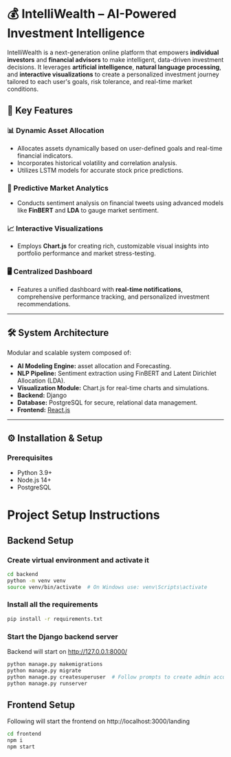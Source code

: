 # 💰 IntelliWealth – AI-Powered Investment Intelligence

IntelliWealth is a next-generation online platform that empowers **individual investors** and **financial advisors** to make intelligent, data-driven investment decisions. It leverages **artificial intelligence**, **natural language processing**, and **interactive visualizations** to create a personalized investment journey tailored to each user's goals, risk tolerance, and real-time market conditions.


## 🚀 Key Features

### 📊 Dynamic Asset Allocation
- Allocates assets dynamically based on user-defined goals and real-time financial indicators.
- Incorporates historical volatility and correlation analysis.
- Utilizes LSTM models for accurate stock price predictions.

### 🔮 Predictive Market Analytics
- Conducts sentiment analysis on financial tweets using advanced models like **FinBERT** and **LDA** to gauge market sentiment.

### 📈 Interactive Visualizations
- Employs **Chart.js** for creating rich, customizable visual insights into portfolio performance and market stress-testing.

### 🖥️ Centralized Dashboard
- Features a unified dashboard with **real-time notifications**, comprehensive performance tracking, and personalized investment recommendations.

---

## 🛠️ System Architecture

Modular and scalable system composed of:

- **AI Modeling Engine:** asset allocation and Forecasting.
- **NLP Pipeline:** Sentiment extraction using FinBERT and Latent Dirichlet Allocation (LDA).
- **Visualization Module:** Chart.js for real-time charts and simulations.
- **Backend:** Django
- **Database:** PostgreSQL for secure, relational data management.
- **Frontend:** [React.js](https://reactjs.org/) 
---

## ⚙️ Installation & Setup

### Prerequisites

- Python 3.9+
- Node.js 14+
- PostgreSQL

# Project Setup Instructions

## Backend Setup

### Create virtual environment and activate it
```bash
cd backend
python -m venv venv
source venv/bin/activate  # On Windows use: venv\Scripts\activate
```

### Install all the requirements
```bash
pip install -r requirements.txt
```

### Start the Django backend server 
Backend will start on http://127.0.0.1:8000/
```bash
python manage.py makemigrations
python manage.py migrate
python manage.py createsuperuser  # Follow prompts to create admin account
python manage.py runserver
```

## Frontend Setup
Following will start the frontend on http://localhost:3000/landing
```bash
cd frontend
npm i
npm start
```

